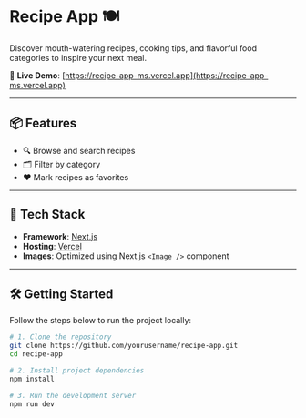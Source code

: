 # Recipe App 🍽️

Discover mouth-watering recipes, cooking tips, and flavorful food categories to inspire your next meal.

🔗 **Live Demo**: [https://recipe-app-ms.vercel.app](https://recipe-app-ms.vercel.app)

---

## 📦 Features

- 🔍 Browse and search recipes  
- 🗂️ Filter by category  
- ❤️ Mark recipes as favorites  

---

## 🚀 Tech Stack

- **Framework**: [Next.js](https://nextjs.org/)  
- **Hosting**: [Vercel](https://vercel.com/)  
- **Images**: Optimized using Next.js `<Image />` component  

---

## 🛠️ Getting Started

Follow the steps below to run the project locally:

```bash
# 1. Clone the repository
git clone https://github.com/yourusername/recipe-app.git
cd recipe-app

# 2. Install project dependencies
npm install

# 3. Run the development server
npm run dev